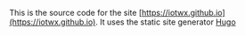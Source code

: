 This is the source code for the site [https://iotwx.github.io](https://iotwx.github.io).  It uses the static site generator [Hugo](https://gohugo.io)

